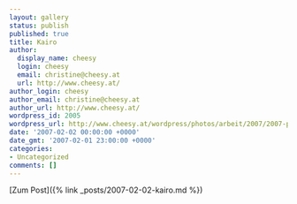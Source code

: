 ```yaml
---
layout: gallery
status: publish
published: true
title: Kairo
author:
  display_name: cheesy
  login: cheesy
  email: christine@cheesy.at
  url: http://www.cheesy.at/
author_login: cheesy
author_email: christine@cheesy.at
author_url: http://www.cheesy.at/
wordpress_id: 2005
wordpress_url: http://www.cheesy.at/wordpress/photos/arbeit/2007/2007-peptec1/cairo/
date: '2007-02-02 00:00:00 +0000'
date_gmt: '2007-02-01 23:00:00 +0000'
categories:
- Uncategorized
comments: []
---
```


[Zum Post]({% link _posts/2007-02-02-kairo.md %})
<!--:-->
